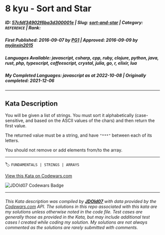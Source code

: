 # 8 kyu - Sort and Star

##### **ID**: [57cfdf34902f6ba3d300001e](https://www.codewars.com/kata/57cfdf34902f6ba3d300001e) | **Slug**: [sort-and-star](https://www.codewars.com/kata/57cfdf34902f6ba3d300001e) | **Category**: `REFERENCE` | **Rank**: <span style="color:white">8 kyu</span>

##### **First Published**: 2016-09-07 ***by*** [PG1](https://www.codewars.com/users/PG1) | **Approved**: 2016-09-09 ***by*** [myjinxin2015](https://www.codewars.com/users/myjinxin2015)

##### **Languages Available**: javascript, csharp, cpp, ruby, clojure, python, java, rust, php, typescript, coffeescript, crystal, julia, go, r, elixir, lua

##### **My Completed Languages**: javascript ***as at*** 2022-10-08 | **Originally completed**: 2021-12-06

---

## Kata Description


You will be given a list of strings. You must sort it alphabetically (case-sensitive, and based on the ASCII values of the chars) and then return the first value.



The returned value must be a string, and have `"***"` between each of its letters.



You should not remove or add elements from/to the array.

---


🏷 `FUNDAMENTALS | STRINGS | ARRAYS`


[View this Kata on Codewars.com](https://www.codewars.com/kata/57cfdf34902f6ba3d300001e)

![](https://www.codewars.com/users/jdold07/badges/large "JDOld07 Codewars Badge")

---

###### *This Kata description was compiled by [**JDOld07**](https://tpstech.dev) with data provided by the [Codewars.com](https://www.codewars.com) API.  The solutions in this repo associated with this kata are my solutions unless otherwise noted in the code file.  Test cases are generally those as provided in the Kata, but may include additional test cases I created while coding my solution.  My solutions are not always commented as the solutions are rarely submitted with comments.*
